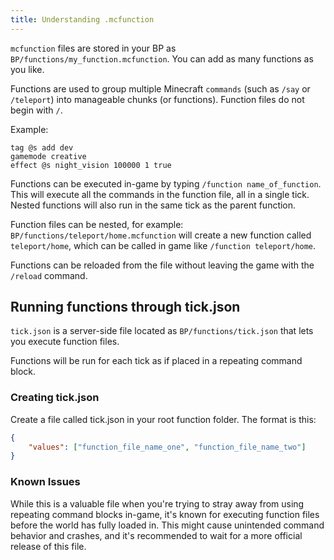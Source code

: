 ```yaml
---
title: Understanding .mcfunction
---
```


`mcfunction` files are stored in your BP as `BP/functions/my_function.mcfunction`. You can add as many functions as you like.

Functions are used to group multiple Minecraft `commands` (such as `/say` or `/teleport`) into manageable chunks (or functions). Function files do not begin with `/`.

Example:

```
tag @s add dev
gamemode creative
effect @s night_vision 100000 1 true
```

Functions can be executed in-game by typing `/function name_of_function`. This will execute all the commands in the function file, all in a single tick. Nested functions will also run in the same tick as the parent function.

Function files can be nested, for example: `BP/functions/teleport/home.mcfunction` will create a new function called `teleport/home`, which can be called in game like `/function teleport/home`.

Functions can be reloaded from the file without leaving the game with the `/reload` command.

## Running functions through tick.json

`tick.json` is a server-side file located as `BP/functions/tick.json` that lets you execute function files.

Functions will be run for each tick as if placed in a repeating command block.

### Creating tick.json

Create a file called tick.json in your root function folder. The format is this:

```json
{
	"values": ["function_file_name_one", "function_file_name_two"]
}
```

### Known Issues

While this is a valuable file when you're trying to stray away from using repeating command blocks in-game, it's known for executing function files before the world has fully loaded in. This might cause unintended command behavior and crashes, and it's recommended to wait for a more official release of this file.
